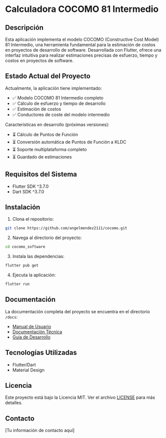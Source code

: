 # Calculadora COCOMO 81 Intermedio

## Descripción
Esta aplicación implementa el modelo COCOMO (Constructive Cost Model) 81 Intermedio, una herramienta fundamental para la estimación de costos en proyectos de desarrollo de software. Desarrollada con Flutter, ofrece una interfaz intuitiva para realizar estimaciones precisas de esfuerzo, tiempo y costos en proyectos de software.

## Estado Actual del Proyecto
Actualmente, la aplicación tiene implementado:
- ✅ Modelo COCOMO 81 Intermedio completo
- ✅ Cálculo de esfuerzo y tiempo de desarrollo
- ✅ Estimación de costos
- ✅ Conductores de coste del modelo intermedio

Características en desarrollo (próximas versiones):
- ⏳ Cálculo de Puntos de Función
- ⏳ Conversión automática de Puntos de Función a KLDC
- ⏳ Soporte multiplataforma completo
- ⏳ Guardado de estimaciones

## Requisitos del Sistema
- Flutter SDK ^3.7.0
- Dart SDK ^3.7.0

## Instalación
1. Clona el repositorio:
```bash
git clone https://github.com/angelmendez2111/cocomo.git
```

2. Navega al directorio del proyecto:
```bash
cd cocomo_software
```

3. Instala las dependencias:
```bash
flutter pub get
```

4. Ejecuta la aplicación:
```bash
flutter run
```

## Documentación
La documentación completa del proyecto se encuentra en el directorio `/docs`:
- [Manual de Usuario](docs/manual_usuario.md)
- [Documentación Técnica](docs/documentacion_tecnica.md)
- [Guía de Desarrollo](docs/guia_desarrollo.md)

## Tecnologías Utilizadas
- Flutter/Dart
- Material Design

## Licencia
Este proyecto está bajo la Licencia MIT. Ver el archivo [LICENSE](LICENSE) para más detalles.

## Contacto
[Tu información de contacto aquí]
